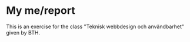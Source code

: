 My me/report
===================

This is an exercise for the class "Teknisk webbdesign och användbarhet"
given by BTH. 

